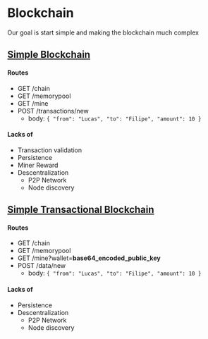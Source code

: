 # Blockchain

Our goal is start simple and making the blockchain much complex

## [Simple Blockchain](./0-simple-blockchain/README.md)
#### Routes
- GET /chain
- GET /memorypool
- GET /mine
- POST /transactions/new
    - body: `{ "from": "Lucas", "to": "Filipe", "amount": 10 }`
#### Lacks of
- Transaction validation
- Persistence
- Miner Reward
- Descentralization
    - P2P Network
    - Node discovery

## [Simple Transactional Blockchain](./1-simple-transactional-blockchain/README.md)
#### Routes
- GET /chain
- GET /memorypool
- GET /mine?wallet=**base64_encoded_public_key**
- POST /data/new
    - body: `{ "from": "Lucas", "to": "Filipe", "amount": 10 }`

#### Lacks of
- Persistence
- Descentralization
    - P2P Network
    - Node discovery
